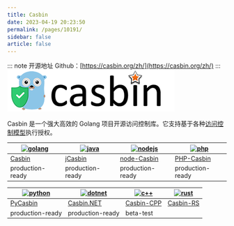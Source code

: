 ```yaml
---
title: Casbin
date: 2023-04-19 20:23:50
permalink: /pages/10191/
sidebar: false
article: false
---
```

::: note 开源地址
Github：[https://casbin.org/zh/](https://casbin.org/zh/)
:::
[![casbin Logo](https://github.com/casbin/casbin/raw/master/casbin-logo.png)](https://github.com/casbin/casbin/blob/master/casbin-logo.png)

Casbin 是一个强大高效的 Golang 项目开源访问控制库。它支持基于各种[访问控制模型](https://en.wikipedia.org/wiki/Computer_security_model)执行授权。

| [![golang](https://camo.githubusercontent.com/20cab2aa77b7000dbe8a5e20ba69d9c623ed69d5fb5197395399c00908de6a0a/68747470733a2f2f63617362696e2e6f72672f696d672f6c616e67732f676f6c616e672e706e67)](https://github.com/casbin/casbin) | [![java](https://camo.githubusercontent.com/13fb4cc07f05111497409b4107f6972f4df6ee106dba7c37afd6607943b278c6/68747470733a2f2f63617362696e2e6f72672f696d672f6c616e67732f6a6176612e706e67)](https://github.com/casbin/jcasbin) | [![nodejs](https://camo.githubusercontent.com/4e6488a2ce1b2b314470f8470f1142df29c86da04e76e380fbc807fbf78aa0de/68747470733a2f2f63617362696e2e6f72672f696d672f6c616e67732f6e6f64656a732e706e67)](https://github.com/casbin/node-casbin) | [![php](https://camo.githubusercontent.com/983a9957d2663bc77f35b68327773fcfd10bc68baf1fc44501568330457e8bd1/68747470733a2f2f63617362696e2e6f72672f696d672f6c616e67732f7068702e706e67)](https://github.com/php-casbin/php-casbin) |
| ------------------------------------------------------------ | ------------------------------------------------------------ | ------------------------------------------------------------ | ------------------------------------------------------------ |
| [Casbin](https://github.com/casbin/casbin) | [jCasbin](https://github.com/casbin/jcasbin) | [node-Casbin](https://github.com/casbin/node-casbin) | [PHP-Casbin](https://github.com/php-casbin/php-casbin) |
| production-ready                                             | production-ready                                             | production-ready                                             | production-ready                                             |

| [![python](https://camo.githubusercontent.com/41c28d787dd58998f7d269ccf9e69bb72b93258677d78ea47a81dc5e3bfdbe11/68747470733a2f2f63617362696e2e6f72672f696d672f6c616e67732f707974686f6e2e706e67)](https://github.com/casbin/pycasbin) | [![dotnet](https://camo.githubusercontent.com/93ca2ab3b6e065c2392e4af8d97072df0c57c893c63093a55efa6cb11ef622e3/68747470733a2f2f63617362696e2e6f72672f696d672f6c616e67732f646f746e65742e706e67)](https://github.com/casbin-net/Casbin.NET) | [![c++](https://camo.githubusercontent.com/3432a359511cc85be89ed74d662f9e9e6024641d7fc1e6108188fc7be5dd0dab/68747470733a2f2f63617362696e2e6f72672f696d672f6c616e67732f6370702e706e67)](https://github.com/casbin/casbin-cpp) | [![rust](https://camo.githubusercontent.com/829e741579b52c2aa0e987f8bd1993fc84e16086fbd89612eb2626c272bb9cde/68747470733a2f2f63617362696e2e6f72672f696d672f6c616e67732f727573742e706e67)](https://github.com/casbin/casbin-rs) |
| ------------------------------------------------------------ | ------------------------------------------------------------ | ------------------------------------------------------------ | ------------------------------------------------------------ |
| [PyCasbin](https://github.com/casbin/pycasbin) | [Casbin.NET](https://github.com/casbin-net/Casbin.NET) | [Casbin-CPP](https://github.com/casbin/casbin-cpp) | [Casbin-RS](https://github.com/casbin/casbin-rs) |
| production-ready                                             | production-ready                                             | beta-test                                                    |                                                              |